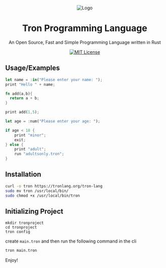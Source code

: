<div align="center">

![Logo](https://tronlang.org/tron.svg)

</div>

<div align="center">

# Tron Programming Language

An Open Source, Fast and Simple Programming Language written in Rust

[![MIT License](https://img.shields.io/badge/License-MIT-green.svg)](https://choosealicense.com/licenses/mit/)

</div>

## Usage/Examples

```rust
let name = :in("Please enter your name: ");
print "Hello " + name;
```

```rust
fn add(a,b){
  return a + b;
}

print add(1,5);
```

```rs
let age = :num("Please enter your age: ");

if age < 18 {
    print "minor";
    exit;
} else {
    print "adult";
    run "adultsonly.tron";
}
```

## Installation

```bash
curl -o tron https://tronlang.org/tron-lang
sudo mv tron /usr/local/bin/
sudo chmod +x /usr/local/bin/tron
```


## Initializing Project
```
mkdir tronproject
cd tronproject
tron config
```

create `main.tron` and then run the following command in the cli

```bash
tron main.tron
```

Enjoy!
